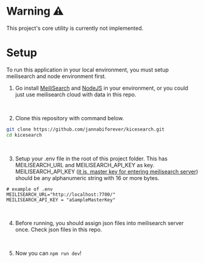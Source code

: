 # Warning ⚠️

This project's core utility is currently not implemented.

# Setup

To run this application in your local environment,
you must setup meilisearch and node environment first.

1. Go install [MeiliSearch](https://www.meilisearch.com/) and [NodeJS](https://nodejs.org) in your environment,
or you could just use meilisearch cloud with data in this repo.
<br/>

2. Clone this repository with command below.
```bash
git clone https://github.com/jannabiforever/kicesearch.git
cd kicesearch
```
<br/>

3. Setup your .env file in the root of this project folder.
This has MEILISEARCH_URL and MEILISEARCH_API_KEY as key.
MEILISEARCH_API_KEY ([it is, master key for entering meilisearch server](https://www.meilisearch.com/docs/learn/self_hosted/getting_started_with_self_hosted_meilisearch?utm_campaign=oss&utm_source=docs&utm_medium=home-page)) should be any alphanumeric string with 16 or more bytes.
```
# example of .env
MEILISEARCH_URL="http://localhost:7700/"
MEILISEARCH_API_KEY = "aSampleMasterKey"
```
<br/>

4. Before running, you should assign json files into meilisearch server once.
Check json files in this repo.
<br/>

5. Now you can `npm run dev`!